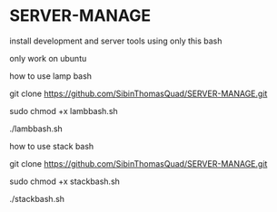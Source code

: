 # SERVER-MANAGE

install development and server tools using only this bash

only work on ubuntu

how to use lamp bash

git clone https://github.com/SibinThomasQuad/SERVER-MANAGE.git

sudo chmod +x lambbash.sh

./lambbash.sh

how to use stack bash

git clone https://github.com/SibinThomasQuad/SERVER-MANAGE.git

sudo chmod +x stackbash.sh

./stackbash.sh


